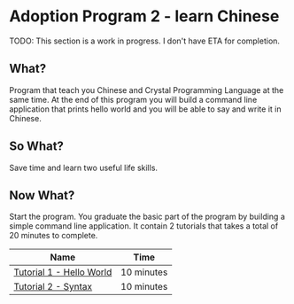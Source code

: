 # Adoption Program 2 - learn Chinese

TODO: This section is a work in progress. I don't have ETA for completion.

## What?
Program that teach you Chinese and Crystal Programming Language at the same time. At the end of this program you will build a command line application that prints hello world and you will be able to say and write it in Chinese.

## So What?
Save time and learn two useful life skills.

## Now What?
Start the program. You graduate the basic part of the program by building a simple command line application. It contain 2 tutorials that takes a total of 20 minutes to complete.

| Name        | Time           |
| ------------- |:-------------:|
| [Tutorial 1 - Hello World](/adoption-programs/adoption-program-2/tutorial-1/) | 10 minutes
| [Tutorial 2 - Syntax](/adoption-programs/adoption-program-2/tutorial-2/) | 10 minutes


